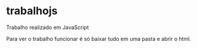 # trabalhojs
Trabalho realizado em JavaScript

Para ver o trabalho funcionar é só baixar tudo em uma pasta e abrir o html.

